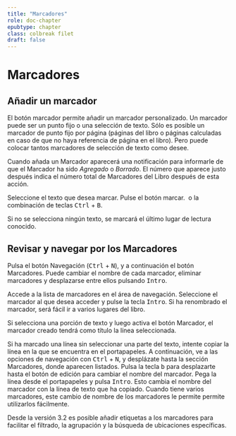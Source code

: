 ```yaml
---
title: "Marcadores"
role: doc-chapter
epubtype: chapter
class: colbreak filet
draft: false
---
```


# Marcadores

<section class="filet">

## Añadir un marcador

El botón <span class="ui_button">marcador</span> permite añadir un marcador personalizado.
Un <span class="ui_button">marcador</span> puede ser un punto fijo o una selección de texto.
Sólo es posible un marcador de punto fijo por página
(páginas del libro o páginas calculadas en caso de que no haya referencia de página en el libro).
Pero puede colocar tantos marcadores de selección de texto como desee.

Cuando añada un <span class="ui_button">Marcador</span> aparecerá una notificación para informarle de que
el <span class="ui_button">Marcador</span> ha sido *Agregado* o *Borrado*.
El número que aparece justo después indica el número total de <span class="ui_button">Marcadores</span> del Libro
después de esta acción.

Seleccione el texto que desea marcar.
Pulse el botón <span class="ui_button">marcar</span>.
<img src="../../resources/images/bookmarkSingle-icon.svg" class="icon" role="presentation" alt=""/>
o la combinación de teclas <kbd>Ctrl</kbd> + <kbd>B</kbd>.

Si no se selecciona ningún texto, se marcará el último lugar de lectura conocido.

</section>
<section class="filet">

## Revisar y navegar por los Marcadores

Pulsa el botón <span class="ui_button">Navegación</span> (<kbd>Ctrl</kbd> + <kbd>N</kbd>), y a continuación
el botón <span class="ui_button">Marcadores</span>. Puede cambiar el nombre de cada marcador, eliminar
marcadores y desplazarse entre ellos pulsando <kbd>Intro</kbd>.

Accede a la lista de marcadores en el área de navegación. Seleccione el marcador
al que desea acceder y pulse la tecla <kbd>Intro</kbd>. Si ha
renombrado el marcador, será fácil ir a varios lugares del libro.

Si selecciona una porción de texto y luego activa el botón <span class="ui_button">Marcador</span>,
el marcador creado tendrá como título la línea seleccionada.

Si ha marcado una línea sin seleccionar una parte del texto, intente copiar
la línea en la que se encuentra en el portapapeles.
A continuación, ve a las opciones de navegación con <kbd>Ctrl</kbd> + <kbd>N</kbd>,
y desplázate hasta la sección Marcadores, donde aparecen listados.
Pulsa la tecla <kbd>b</kbd> para desplazarte hasta el botón de edición para
cambiar el nombre del marcador. Pega la línea desde el portapapeles y pulsa
<kbd>Intro</kbd>. Esto cambia el nombre del marcador con la línea de texto que ha
copiado. Cuando tiene varios marcadores, este cambio de nombre de los marcadores le permite
permite utilizarlos fácilmente.

Desde la versión 3.2 es posible añadir etiquetas a los marcadores para facilitar el filtrado, la agrupación y la búsqueda de ubicaciones específicas.

</section>
